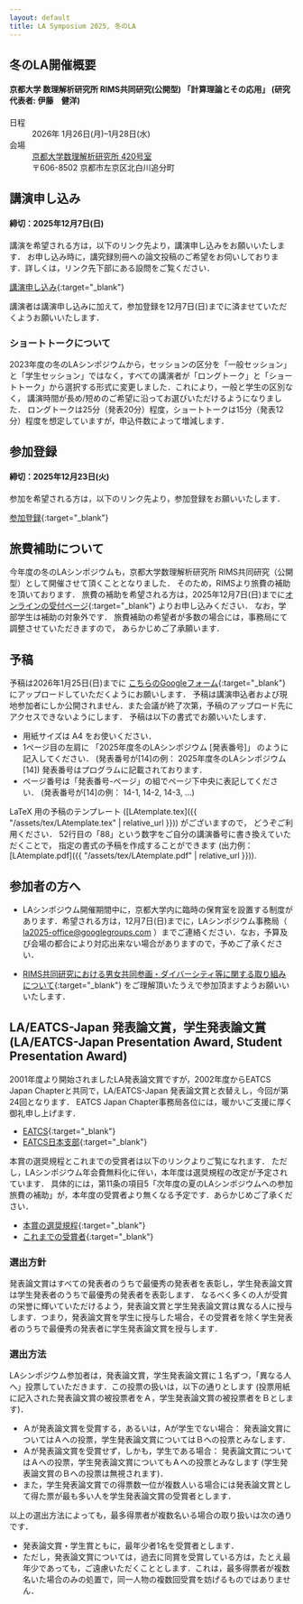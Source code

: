 ```yaml
---
layout: default
title: LA Symposium 2025, 冬のLA
---
```


冬のLA開催概要
--------
#### 京都大学 数理解析研究所 RIMS共同研究(公開型) 「計算理論とその応用」 (研究代表者: 伊藤　健洋)
<dl>
  <dt>日程</dt>
  <dd>2026年 <time datetime="2025-01-26">1月26日(月)</time>–<time datetime="2025-01-28">1月28日(水)</time></dd>
  <dt>会場</dt>
  <dd><a href="https://www.kurims.kyoto-u.ac.jp/ja/access-01.html" target="_blank">京都大学数理解析研究所 420号室</a></dd>
  <dd>〒606-8502 京都市左京区北白川追分町</dd>
</dl>


<!-- [プログラム(PDF形式)（X月XX日更新）](./XXX.pdf) -->

講演申し込み
--------
#### 締切：2025年12月7日(日)

講演を希望される方は，以下のリンク先より，講演申し込みをお願いいたします．<!-- <del>講演申し込み</del> (締め切りました) -->
お申し込み時に，講究録別冊への論文投稿のご希望をお伺いしております．詳しくは，リンク先下部にある設問をご覧ください．

[講演申し込み](https://forms.gle/vkk6GQJ8XvsapxYP6){:target="_blank"}

講演者は講演申し込みに加えて，参加登録を12月7日(日)までに済ませていただくようお願いいたします．

### ショートトークについて
2023年度の冬のLAシンポジウムから，セッションの区分を「一般セッション」 と「学生セッション」ではなく，すべての講演者が「ロングトーク」と「ショートトーク」から選択する形式に変更しました．これにより，一般と学生の区別なく， 講演時間が長め/短めのご希望に沿ってお選びいただけるようになりました．
ロングトークは25分（発表20分）程度，ショートトークは15分（発表12分）程度を想定していますが，申込件数によって増減します．



参加登録
--------
#### 締切：2025年12月23日(火)

参加を希望される方は，以下のリンク先より，参加登録をお願いいたします．
<!--　<del>参加登録</del> (終了しました) -->

[参加登録](https://forms.gle/tSpR3gygm9EBesoJ9){:target="_blank"}



旅費補助について
--------

今年度の冬のLAシンポジウムも，京都大学数理解析研究所 RIMS共同研究（公開型）として開催させて頂くこととなりました．
そのため，RIMSより旅費の補助を頂いております．
旅費の補助を希望される方は，2025年12月7日(日)までに[オンラインの受付ページ](https://forms.gle/GzZQenWjujGPYte98){:target="_blank"}
よりお申し込みください．<!-- <del>オンラインの受付ページ</del> (締め切りました) -->
なお，学部学生は補助の対象外です．
旅費補助の希望者が多数の場合には，事務局にて調整させていただきますので， あらかじめご了承願います． 



予稿
--------
予稿は2026年1月25日(日)までに [こちらのGoogleフォーム](https://forms.gle/iXceA59ukbNsLvpz5){:target="_blank"} にアップロードしていただくようにお願いします．
予稿は講演申込者および現地参加者にしか公開されません．また会議が終了次第，予稿のアップロード先にアクセスできないようにします．
予稿は以下の書式でお願いいたします．

* 用紙サイズは A4 をお使いください．
* 1ページ目の左肩に 「2025年度冬のLAシンポジウム [発表番号]」 のように記入してください． (発表番号が[14]の例： 2025年度冬のLAシンポジウム [14])
  発表番号はプログラムに記載されております．
* ページ番号は「発表番号-ページ」の組でページ下中央に表記してください． (発表番号が[14]の例： 14-1, 14-2, 14-3, ...)

LaTeX 用の予稿のテンプレート ([LAtemplate.tex]({{ "/assets/tex/LAtemplate.tex" | relative_url }})) がございますので， どうぞご利用ください．
52行目の「88」という数字をご自分の講演番号に書き換えていただくことで， 指定の書式の予稿を作成することができます (出力例：[LAtemplate.pdf]({{ "/assets/tex/LAtemplate.pdf" | relative_url }})).


参加者の方へ
--------

* LAシンポジウム開催期間中に，京都大学内に臨時の保育室を設置する制度があります．希望される方は，12月7日(日)までに，LAシンポジウム事務局（ la2025-office@googlegroups.com ）までご連絡ください．なお，予算及び会場の都合により対応出来ない場合がありますので，予めご了承ください．

* [RIMS共同研究における男女共同参画・ダイバーシティ等に関する取り組みについて](https://www.kurims.kyoto-u.ac.jp/kyoten/ja/gender_equality.html){:target="_blank"} をご理解頂いたうえで参加頂ますようお願いいいたします．

LA/EATCS-Japan 発表論文賞，学生発表論文賞 (LA/EATCS-Japan Presentation Award, Student Presentation Award)
--------

2001年度より開始されましたLA発表論文賞ですが，2002年度からEATCS Japan Chapterと共同で，LA/EATCS-Japan 発表論文賞と衣替えし，今回が第24回となります． 
EATCS Japan Chapter事務局各位には，暖かいご支援に厚く御礼申し上げます．

* [EATCS](http://www.eatcs.org/){:target="_blank"} 
* [EATCS日本支部](http://www.dais.is.tohoku.ac.jp/eatcs_japan/index-j.html){:target="_blank"} 

本賞の選奨規程とこれまでの受賞者は以下のリンクよりご覧になれます．
ただし，LAシンポジウム年会費無料化に伴い，本年度は選奨規程の改定が予定されています．
具体的には，第11条の項目5「次年度の夏のLAシンポジウムへの参加旅費の補助」が，本年度の受賞者より無くなる予定です．あらかじめご了承ください．

* [本賞の選奨規程](http://www.dais.is.tohoku.ac.jp/eatcs_japan/190205sensho.pdf){:target="_blank"} 
* [これまでの受賞者](http://www.dais.is.tohoku.ac.jp/eatcs_japan/award-j.html){:target="_blank"} 


<!--
### LA/EATCS-Japan 発表論文賞

今年度の受賞者は，○印の発表者です．おめでとうございます．


### LA/EATCS-Japan 学生発表論文賞

今年度の受賞者は，◎印の発表者です．おめでとうございます．

-->


### 選出方針

発表論文賞はすべての発表者のうちで最優秀の発表者を表彰し，学生発表論文賞は学生発表者のうちで最優秀の発表者を表彰します．
なるべく多くの人が受賞の栄誉に輝いていただけるよう，発表論文賞と学生発表論文賞は異なる人に授与します．つまり，発表論文賞を学生に授与した場合，その受賞者を除く学生発表者のうちで最優秀の発表者に学生発表論文賞を授与します．

### 選出方法
LAシンポジウム参加者は，発表論文賞，学生発表論文賞に１名ずつ，「異なる人へ」投票していただきます．この投票の扱いは，以下の通りとします (投票用紙に記入された発表論文賞の被投票者をＡ，学生発表論文賞の被投票者をＢとします)．

* Ａが発表論文賞を受賞する，あるいは，Aが学生でない場合：
発表論文賞についてはＡへの投票，学生発表論文賞についてはＢへの投票とみなします．
* Ａが発表論文賞を受賞せず，しかも，学生である場合：
発表論文賞についてはＡへの投票，学生発表論文賞についてもＡへの投票とみなします (学生発表論文賞のＢへの投票は無視されます)．
* また，学生発表論文賞での得票数一位が複数人いる場合には発表論文賞として得た票が最も多い人を学生発表論文賞の受賞者とします．

以上の選出方法によっても，最多得票者が複数名いる場合の取り扱いは次の通りです．

* 発表論文賞・学生賞ともに，最年少者1名を受賞者とします．
* ただし，発表論文賞については，過去に同賞を受賞している方は，たとえ最年少であっても，ご遠慮いただくこととします．これは，最多得票者が複数名いた場合のみの処置で，同一人物の複数回受賞を妨げるものではありません．

